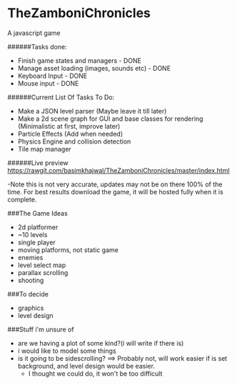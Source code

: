 # TheZamboniChronicles
A javascript game

######Tasks done:
- Finish game states and managers - DONE
- Manage asset loading (images, sounds etc) - DONE
- Keyboard Input - DONE
- Mouse input - DONE

######Current List Of Tasks To Do:
- Make a JSON level parser (Maybe leave it till later)
- Make a 2d scene graph for GUI and base classes for rendering (Minimalistic at first, improve later)
- Particle Effects (Add when needed)
- Physics Engine and collision detection
- Tile map manager


######Live preview
https://rawgit.com/basimkhajwal/TheZamboniChronicles/master/index.html

-Note this is not very accurate, updates may not be on there 100% of the time. For best results download the game, it will be hosted fully when it is complete.

###The Game Ideas
- 2d platformer
- ~10 levels
- single player
- moving platforms, not static game
- enemies
- level select map
- parallax scrolling
- shooting


###To decide
- graphics
- level design

###Stuff i'm unsure of
- are we having a plot of some kind?(i will write if there is)
- i would like to model some things
- is it going to be sidescrolling? ==> Probably not, will work easier if is set background, and level design would be easier.
    - I thought we could do, it won't be too difficult
    
    
    